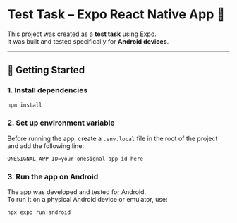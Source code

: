 # Test Task – Expo React Native App 📱

This project was created as a **test task** using [Expo](https://expo.dev).  
It was built and tested specifically for **Android devices**.

---

## 🚀 Getting Started

### 1. Install dependencies

```bash
npm install
```

### 2. Set up environment variable

Before running the app, create a `.env.local` file in the root of the project and add the following line:

```env
ONESIGNAL_APP_ID=your-onesignal-app-id-here
```

### 3. Run the app on Android

The app was developed and tested for Android.  
To run it on a physical Android device or emulator, use:

```bash
npx expo run:android
```
